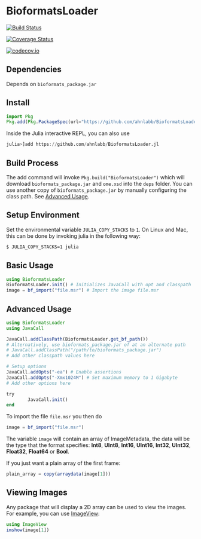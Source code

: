 # BioformatsLoader

[![Build Status](https://travis-ci.org/ahnlabb/BioformatsLoader.jl.svg?branch=master)](https://travis-ci.org/ahnlabb/BioformatsLoader.jl)

[![Coverage Status](https://coveralls.io/repos/ahnlabb/BioformatsLoader.jl/badge.svg?branch=master&service=github)](https://coveralls.io/github/ahnlabb/BioformatsLoader.jl?branch=master)

[![codecov.io](http://codecov.io/github/ahnlabb/BioformatsLoader.jl/coverage.svg?branch=master)](http://codecov.io/github/ahnlabb/BioformatsLoader.jl?branch=master)

## Dependencies

Depends on `bioformats_package.jar`

## Install

```julia
import Pkg
Pkg.add(Pkg.PackageSpec(url="https://github.com/ahnlabb/BioformatsLoader.jl"))
```

Inside the Julia interactive REPL, you can also use
```julia
julia>]add https://github.com/ahnlabb/BioformatsLoader.jl
```

## Build Process

The add command will invoke `Pkg.build("BioformatsLoader")` which will download
`bioformats_package.jar` and `ome.xsd` into the `deps` folder. You can use
another copy of `bioformats_package.jar` by manually configuring the class path.
See [Advanced Usage](#advanced-usage).

## Setup Environment

Set the environmental variable `JULIA_COPY_STACKS` to `1`. On Linux and Mac,
this can be done by invoking julia in the following way:

```bash
$ JULIA_COPY_STACKS=1 julia
```

## Basic Usage

```julia
using BioformatsLoader
BioformatsLoader.init() # Initializes JavaCall with opt and classpath
image = bf_import("file.msr") # Import the image file.msr
```

## Advanced Usage

```julia
using BioformatsLoader
using JavaCall

JavaCall.addClassPath(BioformatsLoader.get_bf_path())
# Alternatively, use bioformats_package.jar of at an alternate path
# JavaCall.addClassPath("/path/to/bioformats_package.jar")
# Add other classpath values here

# Setup options
JavaCall.addOpts("-ea") # Enable assertions
JavaCall.addOpts("-Xmx1024M") # Set maximum memory to 1 Gigabyte
# Add other options here

try
        JavaCall.init()
end
```

To import the file `file.msr` you then do

```julia
image = bf_import("file.msr")
```

The variable `image` will contain an array of ImageMetadata, the data will be
the type that the format specifies: __Int8__, __UInt8__, __Int16__, __UInt16__,
__Int32__, __UInt32__, __Float32__, __Float64__ or __Bool__.

If you just want a plain array of the first frame:

```julia
plain_array = copy(arraydata(image[1]))
```

## Viewing Images

Any package that will display a 2D array can be used to view the images. For
example, you can use [ImageView](https://github.com/JuliaImages/ImageView.jl):

```julia
using ImageView
imshow(image[1])
```
